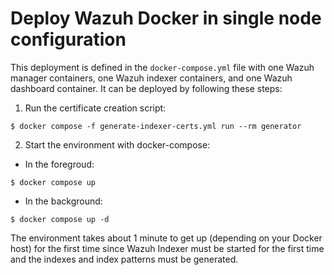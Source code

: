 # Deploy Wazuh Docker in single node configuration

This deployment is defined in the `docker-compose.yml` file with one Wazuh manager containers, one Wazuh indexer containers, and one Wazuh dashboard container. It can be deployed by following these steps: 

1) Run the certificate creation script:
```
$ docker compose -f generate-indexer-certs.yml run --rm generator
```
2) Start the environment with docker-compose:

- In the foregroud:
```
$ docker compose up
```
- In the background:
```
$ docker compose up -d
```

The environment takes about 1 minute to get up (depending on your Docker host) for the first time since Wazuh Indexer must be started for the first time and the indexes and index patterns must be generated.
